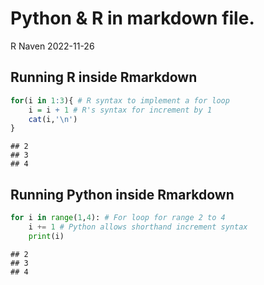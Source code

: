 Python & R in markdown file.
================
R Naven
2022-11-26

## Running R inside Rmarkdown

``` r
for(i in 1:3){ # R syntax to implement a for loop
    i = i + 1 # R's syntax for increment by 1
    cat(i,'\n')
}
```

    ## 2 
    ## 3 
    ## 4

## Running Python inside Rmarkdown

``` python
for i in range(1,4): # For loop for range 2 to 4
    i += 1 # Python allows shorthand increment syntax
    print(i)
```

    ## 2
    ## 3
    ## 4
